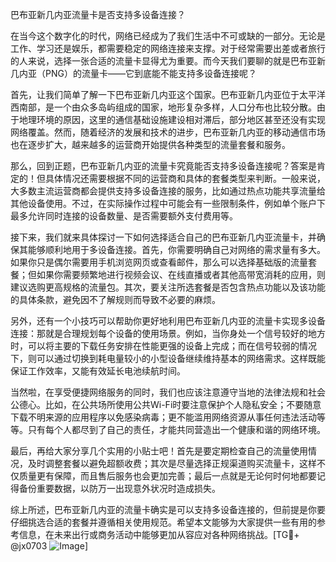 巴布亚新几内亚流量卡是否支持多设备连接？

在当今这个数字化的时代，网络已经成为了我们生活中不可或缺的一部分。无论是工作、学习还是娱乐，都需要稳定的网络连接来支撑。对于经常需要出差或者旅行的人来说，选择一张合适的流量卡显得尤为重要。而今天我们要聊的就是巴布亚新几内亚（PNG）的流量卡——它到底能不能支持多设备连接呢？

首先，让我们简单了解一下巴布亚新几内亚这个国家。巴布亚新几内亚位于太平洋西南部，是一个由众多岛屿组成的国家，地形复杂多样，人口分布也比较分散。由于地理环境的原因，这里的通信基础设施建设相对滞后，部分地区甚至还没有实现网络覆盖。然而，随着经济的发展和技术的进步，巴布亚新几内亚的移动通信市场也在逐步扩大，越来越多的运营商开始提供各种类型的流量套餐和服务。

那么，回到正题，巴布亚新几内亚的流量卡究竟能否支持多设备连接呢？答案是肯定的！但具体情况还需要根据不同的运营商和具体的套餐类型来判断。一般来说，大多数主流运营商都会提供支持多设备连接的服务，比如通过热点功能共享流量给其他设备使用。不过，在实际操作过程中可能会有一些限制条件，例如单个账户下最多允许同时连接的设备数量、是否需要额外支付费用等。

接下来，我们就来具体探讨一下如何选择适合自己的巴布亚新几内亚流量卡，并确保其能够顺利地用于多设备连接。首先，你需要明确自己对网络的需求量有多大。如果你只是偶尔需要用手机浏览网页或查看邮件，那么可以选择基础版的流量套餐；但如果你需要频繁地进行视频会议、在线直播或者其他高带宽消耗的应用，则建议选购更高规格的流量包。其次，要关注所选套餐是否包含热点功能以及该功能的具体条款，避免因不了解规则而导致不必要的麻烦。

另外，还有一个小技巧可以帮助你更好地利用巴布亚新几内亚的流量卡实现多设备连接：那就是合理规划每个设备的使用场景。例如，当你身处一个信号较好的地方时，可以将主要的下载任务安排在性能更强的设备上完成；而在信号较弱的情况下，则可以通过切换到耗电量较小的小型设备继续维持基本的网络需求。这样既能保证工作效率，又能有效延长电池续航时间。

当然啦，在享受便捷网络服务的同时，我们也应该注意遵守当地的法律法规和社会公德心。比如，在公共场所使用公共Wi-Fi时要注意保护个人隐私安全；不要随意下载不明来源的应用程序以免感染病毒；更不能滥用网络资源从事任何违法活动等等。只有每个人都尽到了自己的责任，才能共同营造出一个健康和谐的网络环境。

最后，再给大家分享几个实用的小贴士吧！首先是要定期检查自己的流量使用情况，及时调整套餐以避免超额收费；其次是尽量选择正规渠道购买流量卡，这样不仅质量更有保障，而且售后服务也会更加完善；最后一点就是无论何时何地都要记得备份重要数据，以防万一出现意外状况时造成损失。

综上所述，巴布亚新几内亚的流量卡确实是可以支持多设备连接的，但前提是你要仔细挑选合适的套餐并遵循相关使用规范。希望本文能够为大家提供一些有用的参考信息，在未来出行或商务活动中能够更加从容应对各种网络挑战。[TG💪+ @jx0703 ![Image](https://github.com/user-attachments/assets/dbca1d08-cadb-493c-b0ec-ad6f7a83f270)]